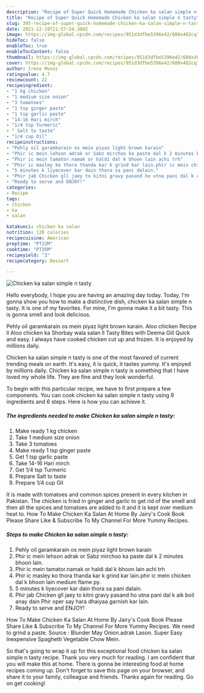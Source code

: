 ```yaml
---
description: "Recipe of Super Quick Homemade Chicken ka salan simple n tasty"
title: "Recipe of Super Quick Homemade Chicken ka salan simple n tasty"
slug: 395-recipe-of-super-quick-homemade-chicken-ka-salan-simple-n-tasty
date: 2021-12-19T21:57:54.308Z
image: https://img-global.cpcdn.com/recipes/951d3dfbe5396e42/680x482cq70/chicken-ka-salan-simple-n-tasty-recipe-main-photo.jpg
hideToc: false
enableToc: true
enableTocContent: false
thumbnail: https://img-global.cpcdn.com/recipes/951d3dfbe5396e42/680x482cq70/chicken-ka-salan-simple-n-tasty-recipe-main-photo.jpg
cover: https://img-global.cpcdn.com/recipes/951d3dfbe5396e42/680x482cq70/chicken-ka-salan-simple-n-tasty-recipe-main-photo.jpg
author: Irene Munoz
ratingvalue: 4.7
reviewcount: 22
recipeingredient:
- "1 kg chicken"
- "1 medium size onion"
- "3 tomatoes"
- "1 tsp ginger paste"
- "1 tsp garlic paste"
- "14-16 Hari mirch"
- "1/4 tsp Turmeric"
- " Salt to taste"
- "1/4 cup Oil"
recipeinstructions:
- "Pehly oil garamkarain os mein piyaz light brown karain"
- "Phir ic mein lehson adrak or Sabz mirchoo ka paste dal k 2 minutes bhoon lain."
- "Phir ic mein tamator.namak or haldi dal k bhoon lain achi trh"
- "Phir ic masley ko thora thanda kar k grind kar lain.phir ic mein chicken dal k bhoon lain medium flame py."
- "5 minutes k liyecover kar dain thora sa pani dalain."
- "Phir jab Chicken gll jaey to kitni gravy pasand ho utna pani dal k aik boil anay dain Phir oper say hara dhaiyaa garnish kar lain."
- "Ready to serve and ENJOY!"
categories:
- Recipe
tags:
- chicken
- ka
- salan

katakunci: chicken ka salan 
nutrition: 128 calories
recipecuisine: American
preptime: "PT22M"
cooktime: "PT35M"
recipeyield: "3"
recipecategory: Dessert

---
```



![Chicken ka salan simple n tasty](https://img-global.cpcdn.com/recipes/951d3dfbe5396e42/680x482cq70/chicken-ka-salan-simple-n-tasty-recipe-main-photo.jpg)

Hello everybody, I hope you are having an amazing day today. Today, I'm gonna show you how to make a distinctive dish, chicken ka salan simple n tasty. It is one of my favorites. For mine, I'm gonna make it a bit tasty. This is gonna smell and look delicious.

Pehly oil garamkarain os mein piyaz light brown karain. Aloo chicken Recipe ll Aloo chicken ka Shorbay wala salan ll Tasty Bites with Deema Gill Quick and easy. I always have cooked chicken cut up and frozen. It is enjoyed by millions daily.

Chicken ka salan simple n tasty is one of the most favored of current trending meals on earth. It's easy, it is quick, it tastes yummy. It's enjoyed by millions daily. Chicken ka salan simple n tasty is something that I have loved my whole life. They are fine and they look wonderful.


To begin with this particular recipe, we have to first prepare a few components. You can cook chicken ka salan simple n tasty using 9 ingredients and 6 steps. Here is how you can achieve it.

<!--inarticleads1-->

##### The ingredients needed to make Chicken ka salan simple n tasty:

1. Make ready 1 kg chicken
1. Take 1 medium size onion
1. Take 3 tomatoes
1. Make ready 1 tsp ginger paste
1. Get 1 tsp garlic paste
1. Take 14-16 Hari mirch
1. Get 1/4 tsp Turmeric
1. Prepare  Salt to taste
1. Prepare 1/4 cup Oil


It is made with tomatoes and common spices present in every kitchen in Pakistan. The chicken is fried in ginger and garlic to get rid of the smell and then all the spices and tomatoes are added to it and it is kept over medium heat to. How To Make Chicken Ka Salan At Home By Jairy&#39;s Cook Book Please Share Like &amp; Subscribe To My Channel For More Yummy Recipes. 

<!--inarticleads2-->

##### Steps to make Chicken ka salan simple n tasty:

1. Pehly oil garamkarain os mein piyaz light brown karain
1. Phir ic mein lehson adrak or Sabz mirchoo ka paste dal k 2 minutes bhoon lain.
1. Phir ic mein tamator.namak or haldi dal k bhoon lain achi trh
1. Phir ic masley ko thora thanda kar k grind kar lain.phir ic mein chicken dal k bhoon lain medium flame py.
1. 5 minutes k liyecover kar dain thora sa pani dalain.
1. Phir jab Chicken gll jaey to kitni gravy pasand ho utna pani dal k aik boil anay dain Phir oper say hara dhaiyaa garnish kar lain.
1. Ready to serve and ENJOY!

How To Make Chicken Ka Salan At Home By Jairy&#39;s Cook Book Please Share Like &amp; Subscribe To My Channel For More Yummy Recipes. We need to grind a paste. Source : Blunder May Onion.adrak Lason. Super Easy Inexpensive Spaghetti Vegetable Chow Mein. 

So that's going to wrap it up for this exceptional food chicken ka salan simple n tasty recipe. Thank you very much for reading. I am confident that you will make this at home. There is gonna be interesting food at home recipes coming up. Don't forget to save this page on your browser, and share it to your family, colleague and friends. Thanks again for reading. Go on get cooking!
